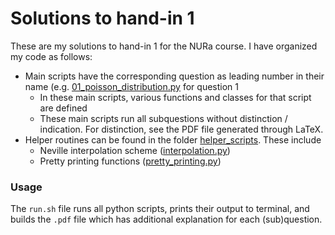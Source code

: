 # Solutions to hand-in 1
These are my solutions to hand-in 1 for the NURa course. I have organized my code as follows:
- Main scripts have the corresponding question as leading number in their name (e.g. [01\_poisson\_distribution.py](01_poisson_distribution.py) for question 1
    - In these main scripts, various functions and classes for that script are defined
    - These main scripts run all subquestions without distinction / indication. For distinction, see the PDF file generated through LaTeX.
- Helper routines can be found in the folder [helper\_scripts](helper_scripts). These include
    - Neville interpolation scheme ([interpolation.py](helper_scripts/interpolation.py))
    - Pretty printing functions ([pretty\_printing.py](helper_scripts/pretty_printing.py))


### Usage
The `run.sh` file runs all python scripts, prints their output to terminal, and builds the `.pdf` file which has additional explanation for each (sub)question.
